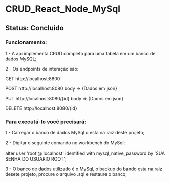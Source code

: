 # CRUD_React_Node_MySql

## Status: Concluído

### Funcionamento:
<p>1 - A api implementa CRUD completo para uma tabela em um banco de dados MySQL;</p>
<p>2 - Os endpoints de interação são: </p>
              <p> GET http://localhost:8800</p>
              <p> POST http://localhost:8080 body => {Dados em json}</p>
              <p> PUT http://localhost:8080/{id} body => {Dados em json}</p>
              <p> DELETE http://localhost:8080/{id}</p>
               

### Para executá-lo você precisará:
<p>1 - Carregar o banco de dados MySql q esta na raiz deste projeto;</p>
<p>2 - Digitar o seguinte comando no workbench do MySql:<br><br>
alter user 'root'@'localhost' identified with mysql_native_password by 'SUA SENHA DO USUARIO ROOT';
</p>

<p>3 - O banco de dados utilizado é o MySql, o backup do bando esta na raiz desete projeto, procure o arquivo .sql e restaure o banco;</p>
